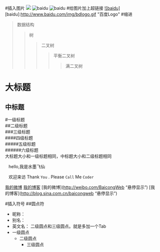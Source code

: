 #插入图片
![](http://www.baidu.com/img/bdlogo.gif)
![baidu](http://www.baidu.com/img/bdlogo.gif)
![baidu](http://www.baidu.com/img/bdlogo.gif "百度logo")
#给图片加上超链接
 [![baidu]](http://baidu.com)  
[baidu]:http://www.baidu.com/img/bdlogo.gif "百度Logo"
#缩进
>数据结构  
>>树  
>>>二叉树  
>>>>平衡二叉树  
>>>>>满二叉树 


大标题  
====  
中标题
-

#一级标题  
##二级标题  
###三级标题  
####四级标题  
#####五级标题  
######六级标题  
大标题大小和一级标题相同，中标题大小和二级标题相同

    hello,我是水墨飞仙
    
    欢迎来访
    Thank `You` . Please `Call` Me `Coder`
    
[我的微博](http://weibo.com/BaicongWeb)
[我的博客](http://blog.sina.com.cn/baicongweb)
[我的微博](http://weibo.com/BaicongWeb “悬停显示”)
[我的博客](http://blog.sina.com.cn/baicongweb “悬停显示”)

#插入符号
##圆点符
* 昵称：
* 别名：
* 英文名：
二级圆点和三级圆点。就是多加一个Tab
* 一级圆点
     * 二级圆点
          * 三级圆点

